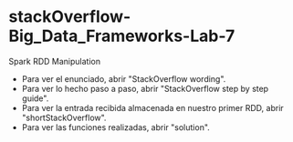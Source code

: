 # stackOverflow-Big_Data_Frameworks-Lab-7
Spark RDD Manipulation

- Para ver el enunciado, abrir "StackOverflow wording".
- Para ver lo hecho paso a paso, abrir "StackOverflow step by step guide".
- Para ver la entrada recibida almacenada en nuestro primer RDD, abrir "shortStackOverflow".
- Para ver las funciones realizadas, abrir "solution".
